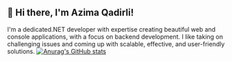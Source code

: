 ## 👋 Hi there, I'm Azima Qadirli!
I'm a dedicated.NET developer with expertise creating beautiful web and console applications, with a focus on backend development. I like taking on challenging issues and coming up with scalable, effective, and user-friendly solutions. 
[![Anurag's GitHub stats](https://github-readme-stats.vercel.app/api?username=Azima-Qadirli)](https://github.com/anuraghazra/github-readme-stats)
